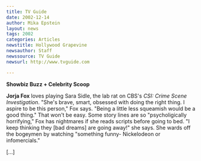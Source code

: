 ```yaml
---
title: TV Guide
date: 2002-12-14
author: Mika Epstein
layout: news
tags: 2002
categories: Articles
newstitle: Hollywood Grapevine  
newsauthor: Staff  
newssource: TV Guide  
newsurl: http://www.tvguide.com  

---
```


**Showbiz Buzz + Celebrity Scoop**

**Jorja Fox** loves playing Sara Sidle, the lab rat on CBS's *CSI: Crime Scene Investigation*. "She's brave, smart, obsessed with doing the right thing. I aspire to be this person," Fox says. "Being a little less squeamish would be a good thing." That won't be easy. Some story lines are so "psycholigically horrifying," Fox has nightmares if she reads scripts before going to bed. "I keep thinking they [bad dreams] are going away!" she says. She wards off the bogeymen by watching "something funny- Nickelodeon or infomercials."

[...]

